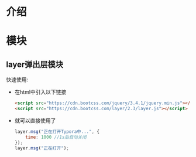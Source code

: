 # 介绍

# 模块

## layer弹出层模块

快速使用:

- 在html中引入以下链接

  ```html
  <script src="https://cdn.bootcss.com/jquery/3.4.1/jquery.min.js"></script>
  <script src="https://cdn.bootcss.com/layer/2.3/layer.js"></script>
  ```

- 就可以直接使用了

  ```js
  layer.msg("正在打开Typora中...", {
      time: 1000 //1s后自动关闭
  });
  layer.msg("正在打开");
  ```

  